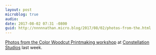 ```yaml
---
layout: post
microblog: true
audio: 
date: 2017-08-02 07:31 -0800
guid: http://nnnnnathan.micro.blog/2017/08/02/photos-from-the.html
---
```

[Photos from the Color Woodcut Printmaking workshop](https://constellation-studios.net/blog/color-woodcut-workshop-great-success/) at [Constellation Studios](http://constellation-studios.net) last week.
